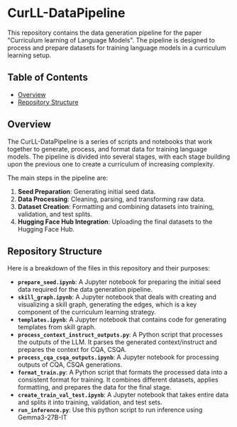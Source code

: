 # CurLL-DataPipeline

This repository contains the data generation pipeline for the paper "Curriculum learning of Language Models". The pipeline is designed to process and prepare datasets for training language models in a curriculum learning setup.

## Table of Contents

- [Overview](#overview)
- [Repository Structure](#repository-structure)

## Overview

The CurLL-DataPipeline is a series of scripts and notebooks that work together to generate, process, and format data for training language models. The pipeline is divided into several stages, with each stage building upon the previous one to create a curriculum of increasing complexity.

The main steps in the pipeline are:
1.  **Seed Preparation**: Generating initial seed data.
2.  **Data Processing**: Cleaning, parsing, and transforming raw data.
3.  **Dataset Creation**: Formatting and combining datasets into training, validation, and test splits.
4.  **Hugging Face Hub Integration**: Uploading the final datasets to the Hugging Face Hub.

## Repository Structure

Here is a breakdown of the files in this repository and their purposes:

-   **`prepare_seed.ipynb`**: A Jupyter notebook for preparing the initial seed data required for the data generation pipeline.
-   **`skill_graph.ipynb`**: A Jupyter notebook that deals with creating and visualizing a skill graph, generating the edges, which is a key component of the curriculum learning strategy.
-   **`templates.ipynb`**: A Jupyter notebook that contains code for generating templates from skill graph.
-   **`process_context_instruct_outputs.py`**: A Python script that processes the outputs of the LLM. It parses the generated context/instruct and prepares the context for CQA, CSQA.
-   **`process_cqa_csqa_outputs.ipynb`**: A Jupyter notebook for processing outputs of CQA, CSQA generations.
-   **`format_train.py`**: A Python script that formats the processed data into a consistent format for training. It combines different datasets, applies formatting, and prepares the data for the final stage.
-   **`create_train_val_test.ipynb`**: A Jupyter notebook that takes entire data and splits it into training, validation, and test sets.
-   **`run_inference.py`**: Use this python script to run inference using Gemma3-27B-IT

